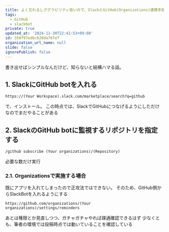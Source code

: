 ```yaml
---
title: よく忘れるしググラビリティ低いので、SlackとGitHub(Organizations)連携手順書いとく
tags:
  - GitHub
  - slackbot
private: true
updated_at: '2024-11-30T22:41:53+09:00'
id: 350f97edbc620da76fef
organization_url_name: null
slide: false
ignorePublish: false
---
```

書き出せばシンプルなんだけど、知らないと結構ハマる話。

## 1. SlackにGitHub botを入れる
`https://(Your Workspace).slack.com/marketplace/search?q=github`

で、インストール。
この時点では、SlackでGitHubにつなげるようにしただけなのでまだやることがある

## 2. SlackのGitHub botに監視するリポジトリを指定する
```
/github subscribe (Your organizations)/(Repository)
```

必要な数だけ実行

### 2.1. Organizationsで実施する場合
既にアプリを入れてしまったので正攻法ではできない。
そのため、GitHub側からSlackBotを入れるようにする

`https://github.com/organizations/(Your organizations)/settings/reminders`


あとは権限とか見直しつつ、ガチャガチャやれば疎通確認できるはず
少なくとも、筆者の環境では投稿時点では動いていることを確認している
